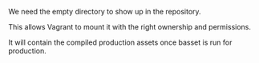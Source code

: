 We need the empty directory to show up in the repository.

This allows Vagrant to mount it with the right ownership and permissions.

It will contain the compiled production assets once basset is run for production.